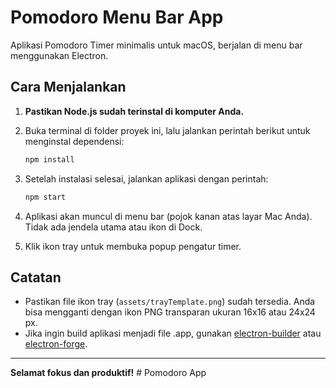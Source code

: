 # Pomodoro Menu Bar App

Aplikasi Pomodoro Timer minimalis untuk macOS, berjalan di menu bar menggunakan Electron.

## Cara Menjalankan

1. **Pastikan Node.js sudah terinstal di komputer Anda.**

2. Buka terminal di folder proyek ini, lalu jalankan perintah berikut untuk menginstal dependensi:

   ```bash
   npm install
   ```

3. Setelah instalasi selesai, jalankan aplikasi dengan perintah:

   ```bash
   npm start
   ```

4. Aplikasi akan muncul di menu bar (pojok kanan atas layar Mac Anda). Tidak ada jendela utama atau ikon di Dock.

5. Klik ikon tray untuk membuka popup pengatur timer.

## Catatan
- Pastikan file ikon tray (`assets/trayTemplate.png`) sudah tersedia. Anda bisa mengganti dengan ikon PNG transparan ukuran 16x16 atau 24x24 px.
- Jika ingin build aplikasi menjadi file .app, gunakan [electron-builder](https://www.electron.build/) atau [electron-forge](https://www.electronforge.io/).

---

**Selamat fokus dan produktif!** # Pomodoro App
